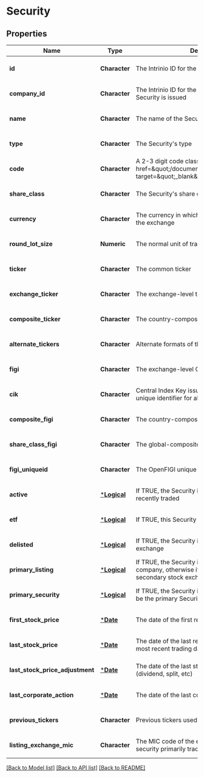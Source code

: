 # Security

## Properties
Name | Type | Description | Notes
------------ | ------------- | ------------- | -------------
**id** | **Character** | The Intrinio ID for the Security | [optional] [default to null]
**company_id** | **Character** | The Intrinio ID for the company for which the Security is issued | [optional] [default to null]
**name** | **Character** | The name of the Security | [optional] [default to null]
**type** | **Character** | The Security&#39;s type | [optional] [default to null]
**code** | **Character** | A 2-3 digit code classifying the Security (&lt;a href&#x3D;\&quot;/documentation/security_codes\&quot; target&#x3D;\&quot;_blank\&quot;&gt;reference&lt;/a&gt;) | [optional] [default to null]
**share_class** | **Character** | The Security&#39;s share class (if applicable) | [optional] [default to null]
**currency** | **Character** | The currency in which the Security is traded on the exchange | [optional] [default to null]
**round_lot_size** | **Numeric** | The normal unit of trading | [optional] [default to null]
**ticker** | **Character** | The common ticker | [optional] [default to null]
**exchange_ticker** | **Character** | The exchange-level ticker | [optional] [default to null]
**composite_ticker** | **Character** | The country-composite ticker | [optional] [default to null]
**alternate_tickers** | **Character** | Alternate formats of the common ticker | [optional] [default to null]
**figi** | **Character** | The exchange-level OpenFIGI identifier | [optional] [default to null]
**cik** | **Character** | Central Index Key issued by the SEC, which is the unique identifier for all owner filings | [optional] [default to null]
**composite_figi** | **Character** | The country-composite OpenFIGI identifier | [optional] [default to null]
**share_class_figi** | **Character** | The global-composite OpenFIGI identifier | [optional] [default to null]
**figi_uniqueid** | **Character** | The OpenFIGI unique ID | [optional] [default to null]
**active** | [***Logical**](Logical.md) | If TRUE, the Security is active and has been recently traded | [optional] [default to null]
**etf** | [***Logical**](Logical.md) | If TRUE, this Security is an ETF | [optional] [default to null]
**delisted** | [***Logical**](Logical.md) | If TRUE, the Security is no longer traded on the exchange | [optional] [default to null]
**primary_listing** | [***Logical**](Logical.md) | If TRUE, the Security is the primary issue for the company, otherwise it is a secondary issue on a secondary stock exchange | [optional] [default to null]
**primary_security** | [***Logical**](Logical.md) | If TRUE, the Security is considered by Intrinio to be the primary Security for its company | [optional] [default to null]
**first_stock_price** | [***Date**](Date.md) | The date of the first recorded stock price | [optional] [default to null]
**last_stock_price** | [***Date**](Date.md) | The date of the last recorded stock price (or the most recent trading day) | [optional] [default to null]
**last_stock_price_adjustment** | [***Date**](Date.md) | The date of the last stock price adjustment (dividend, split, etc) | [optional] [default to null]
**last_corporate_action** | [***Date**](Date.md) | The date of the last corporate action | [optional] [default to null]
**previous_tickers** | **Character** | Previous tickers used by this security | [optional] [default to null]
**listing_exchange_mic** | **Character** | The MIC code of the exchange on which this security primarily trades | [optional] [default to null]

[[Back to Model list]](../README.md#documentation-for-models) [[Back to API list]](../README.md#documentation-for-api-endpoints) [[Back to README]](../README.md)


